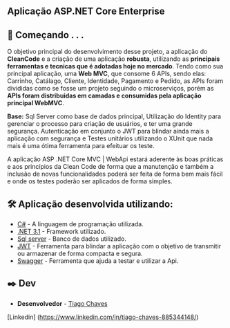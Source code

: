 ## Aplicação ASP.NET Core Enterprise 

## 🚀 Começando . . .

O objetivo principal do desenvolvimento desse projeto, a aplicação do **CleanCode** e a criação de uma aplicação **robusta**, utilizando as **principais ferramentas e tecnicas que é adotadas hoje no mercado**. Tendo como sua principal aplicação, uma  **Web MVC**, que consome 6 APIs, sendo elas: Carrinho, Catálago, Cliente, Identidade, Pagamento e Pedido, as APIs foram divididas como se fosse um projeto seguindo o microserviços, porém as **APIs foram distribuidas em camadas e consumidas pela aplicação principal WebMVC**. 

**Base:** Sql Server como base de dados principal, Utilização do Identity para gerenciar o processo para criação de usuários, e ter uma grande segurança. Autenticação em conjunto o JWT para blindar ainda mais a aplicação com segurança e Testes unitários utilizando o XUnit que nada mais é uma ótima ferramenta para efeituar os teste. 

A aplicação ASP .NET Core MVC | WebApi estará aderente às boas práticas e aos princípios da Clean Code de forma que a manutenção e também a inclusão de novas funcionalidades poderá ser feita de forma bem mais fácil e onde os testes poderão ser aplicados de forma simples.



## 🛠️ Aplicação desenvolvida utilizando:

* [C#](https://docs.microsoft.com/pt-br/dotnet/csharp/) - A linguagem de programação utilizada.
* [.NET 3.1](https://dotnet.microsoft.com/download/dotnet/5.0) - Framework utilizado.
* [Sql server](https://www.microsoft.com/pt-br/sql-server/sql-server-2019) - Banco de dados utilizado.
* [JWT](https://jwt.io/) - Ferramenta para blindar a aplicação com o objetivo de transmitir ou armazenar de forma compacta e segura.
* [Swagger](https://swagger.io/) - Ferramenta que ajuda a testar e utilizar a Api.

## ✒️ Dev

* **Desenvolvedor** - [Tiago Chaves](https://github.com/tiagochaves16)

[Linkedin] (https://www.linkedin.com/in/tiago-chaves-885344148/)


